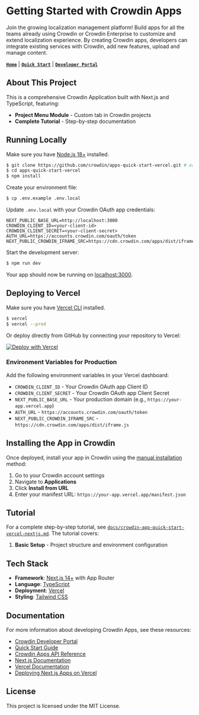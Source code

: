 # Getting Started with Crowdin Apps

Join the growing localization management platform! Build apps for all the teams already using Crowdin or Crowdin Enterprise to customize and extend localization experience. By creating Crowdin apps, developers can integrate existing services with Crowdin, add new features, upload and manage content.

[**`Home`**](https://crowdin.com) | [**`Quick Start`**](https://developer.crowdin.com/crowdin-apps-quick-start) | [**`Developer Portal`**](https://developer.crowdin.com/)

## About This Project

This is a comprehensive Crowdin Application built with Next.js and TypeScript, featuring:

- **Project Menu Module** - Custom tab in Crowdin projects
- **Complete Tutorial** - Step-by-step documentation

## Running Locally

Make sure you have [Node.js 18+](http://nodejs.org/) installed.

```sh
$ git clone https://github.com/crowdin/apps-quick-start-vercel.git # or clone your own fork
$ cd apps-quick-start-vercel
$ npm install
```

Create your environment file:

```sh
$ cp .env.example .env.local
```

Update `.env.local` with your Crowdin OAuth app credentials:

```env
NEXT_PUBLIC_BASE_URL=http://localhost:3000
CROWDIN_CLIENT_ID=<your-client-id>
CROWDIN_CLIENT_SECRET=<your-client-secret>
AUTH_URL=https://accounts.crowdin.com/oauth/token
NEXT_PUBLIC_CROWDIN_IFRAME_SRC=https://cdn.crowdin.com/apps/dist/iframe.js
```

Start the development server:

```sh
$ npm run dev
```

Your app should now be running on [localhost:3000](http://localhost:3000/).

## Deploying to Vercel

Make sure you have [Vercel CLI](https://vercel.com/cli) installed.

```sh
$ vercel
$ vercel --prod
```

Or deploy directly from GitHub by connecting your repository to Vercel:

[![Deploy with Vercel](https://vercel.com/button)](https://vercel.com/new/clone?repository-url=https%3A%2F%2Fgithub.com%2Fcrowdin%2Fapps-quick-start-vercel)

### Environment Variables for Production

Add the following environment variables in your Vercel dashboard:

- `CROWDIN_CLIENT_ID` - Your Crowdin OAuth app Client ID
- `CROWDIN_CLIENT_SECRET` - Your Crowdin OAuth app Client Secret
- `NEXT_PUBLIC_BASE_URL` - Your production domain (e.g., `https://your-app.vercel.app`)
- `AUTH_URL` - `https://accounts.crowdin.com/oauth/token`
- `NEXT_PUBLIC_CROWDIN_IFRAME_SRC` - `https://cdn.crowdin.com/apps/dist/iframe.js`

## Installing the App in Crowdin

Once deployed, install your app in Crowdin using the [manual installation](https://developer.crowdin.com/crowdin-apps-installation/) method:

1. Go to your Crowdin account settings
2. Navigate to **Applications**
3. Click **Install from URL**
4. Enter your manifest URL: `https://your-app.vercel.app/manifest.json`

## Tutorial

For a complete step-by-step tutorial, see [`docs/crowdin-app-quick-start-vercel-nextjs.md`](docs/crowdin-app-quick-start-vercel-nextjs.md). The tutorial covers:

1. **Basic Setup** - Project structure and environment configuration

## Tech Stack

- **Framework**: [Next.js 14+](https://nextjs.org/) with App Router
- **Language**: [TypeScript](https://www.typescriptlang.org/)
- **Deployment**: [Vercel](https://vercel.com/)
- **Styling**: [Tailwind CSS](https://tailwindcss.com/)

## Documentation

For more information about developing Crowdin Apps, see these resources:

- [Crowdin Developer Portal](https://developer.crowdin.com/)
- [Quick Start Guide](https://developer.crowdin.com/crowdin-apps-quick-start)
- [Crowdin Apps API Reference](https://developer.crowdin.com/api/v2/)
- [Next.js Documentation](https://nextjs.org/docs)
- [Vercel Documentation](https://vercel.com/docs)
- [Deploying Next.js Apps on Vercel](https://vercel.com/docs/frameworks/nextjs)

## License

This project is licensed under the MIT License.
